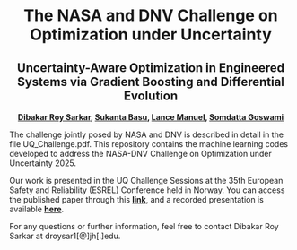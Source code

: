 <div align="center">  
  
# The NASA and DNV Challenge on Optimization under Uncertainty 
## Uncertainty-Aware Optimization in Engineered Systems via Gradient Boosting and Differential Evolution

**[Dibakar Roy Sarkar](https://scholar.google.com/citations?user=Sz4nHdYAAAAJ&hl=en&oi=ao), [Sukanta Basu](https://scholar.google.com/citations?hl=en&user=08bv9p8AAAAJ), [Lance Manuel](https://scholar.google.com/citations?hl=en&user=NvlDB08AAAAJ), [Somdatta Goswami](https://scholar.google.com/citations?user=GaKrpSkAAAAJ&hl=en)**

</div>
The challenge jointly posed by NASA and DNV is described in detail in the file UQ_Challenge.pdf. This repository contains the machine learning codes developed to address the NASA-DNV Challenge on Optimization under Uncertainty 2025.

Our work is presented in the UQ Challenge Sessions at the 35th European Safety and Reliability (ESREL) Conference held in Norway. You can access the published paper through this **[link](https://rpsonline.com.sg/proceedings/esrel-sra-e2025/html/ESREL-SRA-E2025-P7698.html)**, and a recorded presentation is available **[here](https://livejohnshopkins-my.sharepoint.com/:f:/g/personal/sgoswam4_jh_edu/Eo6XL-LpD6ZOi9YAEh4gbqYBnehYqBaV6ees0N68VL0sPA?e=hIcXBC)**.

For any questions or further information, feel free to contact Dibakar Roy Sarkar at droysar1[@]jh[.]edu.
